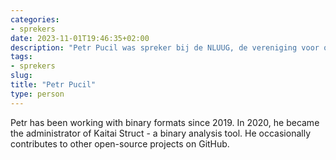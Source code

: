 ```yaml
---
categories:
- sprekers
date: 2023-11-01T19:46:35+02:00
description: "Petr Pucil was spreker bij de NLUUG, de vereniging voor open systemen en open standaarden. Lees meer over deze spreker."
tags:
- sprekers
slug:
title: "Petr Pucil"
type: person
---
```


Petr has been working with binary formats since 2019. In 2020, he became the administrator of Kaitai Struct - a binary analysis tool. He occasionally contributes to other open-source projects on GitHub.
